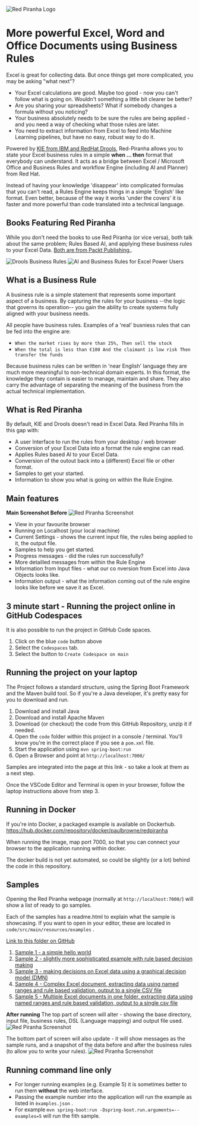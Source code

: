 
![Red Piranha Logo](/site/images/top/02.gif)

# More powerful Excel, Word and Office Documents using Business Rules

Excel is great for collecting data. But once things get more complicated, you may be asking "what next"?

* Your Excel calculations are good. Maybe too good - now you can't follow what is going on. Wouldn't something a little bit clearer be better?
* Are you sharing your spreadsheets? What if somebody changes a formula without you noticing?
* Your business absolutely needs to be sure the rules are being applied - and you need a way of checking what those rules are later.
* You need to extract information from Excel to feed into Machine Learning pipelines, but have no easy, robust way to do it.

Powered by [KIE from IBM and RedHat Drools](https://incubator.apache.org/clutch/kie.html), Red-Piranha allows you to state your Excel business rules in a simple **when ... then** format that everybody can understand.  It acts as a bridge between Excel / Microsoft Office and Business Rules and workflow Engine (including AI and Planner) from Red Hat.

Instead of having your knowledge 'disappear' into complicated formulas that you can't read, a Rules Engine keeps things in a simple 'English' like format. Even better, because of the way it works 'under the covers' it is faster and more powerful than code translated into a technical language.

## Books Featuring Red Piranha

While you don't need the books to use Red Piranha (or vice versa), both talk about the same problem; Rules Based AI, and applying these business rules to your Excel Data. <a href="https://www.amazon.com/stores/Paul-Browne/author/B007MCQ55I?ref=ap_rdr&store_ref=ap_rdr&isDramIntegrated=true&shoppingPortalEnabled=true">Both are from Packt Publishing.</a>.

![Drools Business Rules](https://github.com/firstpartners-net/red-piranha/blob/main/images/book_drools.jpg)
![AI and Business Rules for Excel Power Users](https://github.com/firstpartners-net/red-piranha/blob/main/images/ai_book.jpg)

## What is a Business Rule

A business rule is a simple statement that represents some important aspect of a business. By capturing the rules for your business --the logic that governs its operation-- you gain the ability to create systems fully aligned with your business needs.

All people have business rules. Examples of a 'real' busniess rules that can be fed into the engine are:

* `When the market rises by more than 25%, Then sell the stock`
* `When the total is less than €100 And the claimant is low risk Then transfer the funds`

Because business rules can be written in 'near English' language they are much more meaningful to non-technical domain experts. In this format, the knowledge they contain is easier to manage, maintain and share. They also carry the advantage of separating the meaning of the business from the actual technical implementation.

## What is Red Piranha

By default, KIE and Drools doesn't read in Excel Data. Red Piranha fills in this gap with:

* A user Interface to run the rules from your desktop / web browser
* Conversion of your Excel Data into a format the rule engine can read.
* Applies Rules based AI to your Excel Data.
* Conversion of the outout back into a (different) Excel file or other format.
* Samples to get your started.
* Information to show you what is going on within the Rule Engine.

## Main features 

**Main Screenshot Before**
![Red Piranha Screenshot](/images/main-screenshot-before.jpg)


* View in your favourite browser
* Running on Localhost (your local machine)
* Current Settings - shows the current input file, the rules being applied to it, the output file.
* Samples to help you get started.
* Progress messages - did the rules run successfully?
* More detailled messages from within the Rule Engine
* Information from Input files - what our co
nversion from Excel into Java Objects looks like.
* Information output - what the information coming out of the rule engine looks like before we save it as Excel.


## 3 minute start - Running the project online in GitHub Codespaces

It is also possible to run the project in GitHub Code spaces.
1. Click on the blue `code` button above
1. Select the `Codespaces` tab.
1. Select the button to `Create Codespace on main`
## Running the project on your laptop 

The Project follows a standard structure, using the Spring Boot Framework and the Maven build tool. So if you're a Java developer, it's pretty easy for you to download and run.

1. Download and install Java
1. Download and install Apache Maven
1. Download (or checkout) the code from this GitHub Repository, unzip it if needed.
1. Open the `code` folder within this project in a console / terminal. You'll know you're in the correct place if you see a `pom.xml` file. 
1. Start the application using  `mvn spring-boot:run`
1. Open a Browser and point at `http://localhost:7000/`

Samples are integrated into the page at this link - so take a look at them as a next step.



Once the VSCode Editor and Terminal is open in your browser, follow the laptop instructions above from step 3.

## Running in Docker
If you're into Docker, a packaged example is available on Dockerhub.
https://hub.docker.com/repository/docker/paulbrowne/redpiranha

When running the image, map port 7000, so that you can connect your browser to the application running within docker.

The docker build is not yet automated, so could be slightly (or a lot) behind the code in this repository.
## Samples

Opening the Red Piranha webpage (normally at `http://localhost:7000/`) will show a list of ready to go samples.

Each of the samples has a readme.html to explain what the sample is showcasing. If you want to open in your editor, these are located in `code/src/main/resources/examples` . 

[Link to this folder on GitHub](https://github.com/firstpartners-net/red-piranha/tree/main/code/src/main/resources/examples/1_hello_world)

1. [Sample 1 - a simple hello world](https://github.com/firstpartners-net/red-piranha/tree/main/code/src/main/resources/examples/1_hello_world)
1. [Sample 2 - slightly more sophisticated example with rule based decision making](https://github.com/firstpartners-net/red-piranha/tree/main/code/src/main/resources/examples/2_chocolate-factory)
1. [Sample 3 - making decisions on Excel data using a graphical decision model (DMN) ](https://github.com/firstpartners-net/red-piranha/tree/main/code/src/main/resources/examples/3_simple_dmn)
1. [Sample 4 - Complex Excel document, extracting data using named ranges and rule based validation, output to a single CSV file](https://github.com/firstpartners-net/red-piranha/tree/main/code/src/main/resources/examples/4_complex_excel)
1. [Sample 5 - Multiple Excel documents in one folder, extracting data using named ranges and rule based validation, output to a single csv file](https://github.com/firstpartners-net/red-piranha/tree/main/code/src/main/resources/examples/5_multi_excel)

**After running**
The top part of screen will alter - showing the base directory, input file, business rules, DSL (Language mapping) and output file used.
![Red Piranha Screenshot](/images/main-screenshot-after.jpg)


The bottom part of screen will also update - it will show messages as the sample runs, and a snapshot of the data before and after the business rules (to allow you to write your rules).
![Red Piranha Screenshot](/images/main-screenshot-after-2.jpg)

## Running command line only

* For longer running examples (e.g. Example 5) it is sometimes better to run them __without__ the web interface.
* Passing the example number into the application will run the 
example as listed in `èxamples.json` . 
* For example
  `mvn spring-boot:run -Dspring-boot.run.arguments=--examples=5` will run the fith sample.
  







